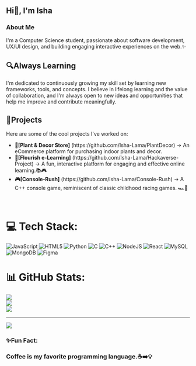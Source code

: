 ## Hi👋, I'm Isha

<h3>About Me</h3> 
I'm a Computer Science student, passionate about software development, UX/UI design, and building engaging interactive experiences on the web.✨ 

## 🔍Always Learning
I'm dedicated to continuously growing my skill set by learning new frameworks, tools, and concepts. I believe in lifelong learning and the value of collaboration, and I'm always open to new ideas and opportunities that help me improve and contribute meaningfully. 


## 🔧Projects
Here are some of the cool projects I've worked on:
<ul>
 <li><b> 🌿[Plant & Decor Store]</b> (https://github.com/Isha-Lama/PlantDecor) → An eCommerce platform for purchasing indoor plants and decor.</li>
 <li><b> 📖[Flourish e-Learning]</b> (https://github.com/Isha-Lama/Hackaverse-Project) → A fun, interactive platform for engaging and effective online learning.📚🎮</li>
 <li><b> 🎮[Console-Rush]</b> (https://github.com/Isha-Lama/Console-Rush) → A C++ console game, reminiscent of classic childhood racing games. 🏎️💨</li>
 
 
</ul><br>

<!--## 🌐 Socials:
[![email](https://img.shields.io/badge/Email-D14836?logo=gmail&logoColor=white)](mailto:lamaisha707@gmail.com)   <br>   --->

# 💻 Tech Stack:
![JavaScript](https://img.shields.io/badge/javascript-%23323330.svg?style=for-the-badge&logo=javascript&logoColor=%23F7DF1E) ![HTML5](https://img.shields.io/badge/html5-%23E34F26.svg?style=for-the-badge&logo=html5&logoColor=white) ![Python](https://img.shields.io/badge/python-3670A0?style=for-the-badge&logo=python&logoColor=ffdd54) ![C](https://img.shields.io/badge/c-%2300599C.svg?style=for-the-badge&logo=c&logoColor=white) ![C++](https://img.shields.io/badge/c++-%2300599C.svg?style=for-the-badge&logo=c%2B%2B&logoColor=white) ![NodeJS](https://img.shields.io/badge/node.js-6DA55F?style=for-the-badge&logo=node.js&logoColor=white) ![React](https://img.shields.io/badge/react-%2320232a.svg?style=for-the-badge&logo=react&logoColor=%2361DAFB) ![MySQL](https://img.shields.io/badge/mysql-4479A1.svg?style=for-the-badge&logo=mysql&logoColor=white) ![MongoDB](https://img.shields.io/badge/MongoDB-%234ea94b.svg?style=for-the-badge&logo=mongodb&logoColor=white) ![Figma](https://img.shields.io/badge/figma-%23F24E1E.svg?style=for-the-badge&logo=figma&logoColor=white)

# 📊 GitHub Stats:
![](https://github-readme-stats.vercel.app/api?username=isha-lama&theme=merko&hide_border=false&include_all_commits=false&count_private=false)<br/>
![](https://nirzak-streak-stats.vercel.app/?user=isha-lama&theme=merko&hide_border=false)<br/>
![](https://github-readme-stats.vercel.app/api/top-langs/?username=isha-lama&theme=merko&hide_border=false&include_all_commits=false&count_private=false&layout=compact)

---
[![](https://visitcount.itsvg.in/api?id=isha-lama&icon=0&color=0)](https://visitcount.itsvg.in)


<!-- Proudly created with GPRM ( https://gprm.itsvg.in ) -->
<h3>✨Fun Fact: <h3>
Coffee is my favorite programming language.☕➡️💡 
